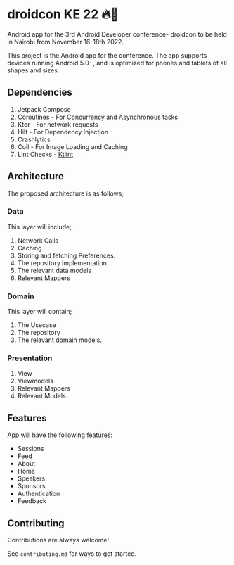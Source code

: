 # droidcon KE 22 🔥🔨

Android app for the 3rd Android Developer conference- droidcon to be held in Nairobi from November 16-18th 2022.

This project is the Android app for the conference. The app supports devices running Android 5.0+, and is optimized for phones and tablets of all shapes and sizes.


## Dependencies
1. Jetpack Compose
2. Coroutines - For Concurrency and Asynchronous tasks
3. Ktor - For network requests
4. Hilt - For Dependency Injection
5. Crashlytics
6. Coil - For Image Loading and Caching
7. Lint Checks - [Ktlint](https://ktlint.github.io/)
## Architecture
The proposed architecture is as follows;

### Data
This layer will include;
1. Network Calls
2. Caching
3. Storing and fetching Preferences.
4. The repository implementation
5. The relevant data models
6. Relevant Mappers

### Domain
This layer will contain;
1. The Usecase
2. The repository
3. The relavant domain models.

### Presentation
1. View
2. Viewmodels
3. Relevant Mappers
4. Relevant Models.


## Features
App will have the following features:
- Sessions
- Feed
- About
- Home
- Speakers
- Sponsors
- Authentication
- Feedback

## Contributing

Contributions are always welcome!

See `contributing.md` for ways to get started.
